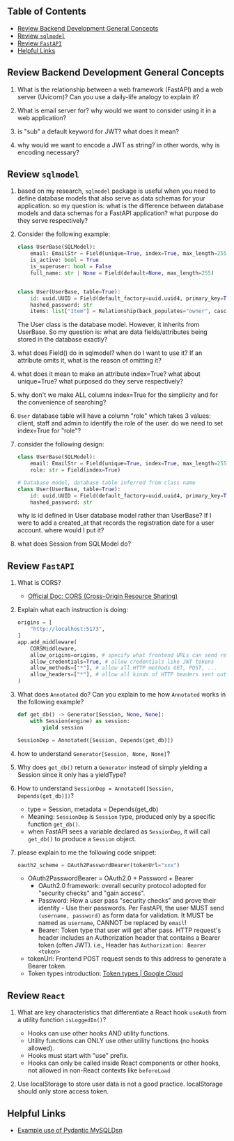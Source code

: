## Table of Contents
- [Review Backend Development General Concepts](#review-backend-development-general-concepts)
- [Review `sqlmodel`](#review-sqlmodel)
- [Review `FastAPI`](#review-fastapi)
- [Helpful Links](#helpful-links)


## Review Backend Development General Concepts
1. What is the relationship between a web framework (FastAPI) and a web server (Uvicorn)? Can you use a daily-life analogy to explain it?

2. What is email server for? why would we want to consider using it in a web application?

3. is "sub" a default keyword for JWT? what does it mean?

4. why would we want to encode a JWT as string? in other words, why is encoding necessary?



## Review `sqlmodel`
1. based on my research, `sqlmodel` package is useful when you need to define database models that also serve as data schemas for your application. so my question is: what is the difference between database models and data schemas for a FastAPI application? what purpose do they serve respectively?

2. Consider the following example:
    ```python
    class UserBase(SQLModel):
        email: EmailStr = Field(unique=True, index=True, max_length=255)
        is_active: bool = True
        is_superuser: bool = False
        full_name: str | None = Field(default=None, max_length=255)


    class User(UserBase, table=True):
        id: uuid.UUID = Field(default_factory=uuid.uuid4, primary_key=True)
        hashed_password: str
        items: list["Item"] = Relationship(back_populates="owner", cascade_delete=True)
    ```
    The User class is the database model. However, it inherits from UserBase. So my question is: what are data fields/attributes being stored in the database exactly?

3. what does Field() do in sqlmodel? when do I want to use it? If an attribute omits it, what is the reason of omitting it?

4. what does it mean to make an attribute index=True? what about unique=True? what purposed do they serve respectively?

5. why don't we make ALL columns index=True for the simplicity and for the convenience of searching?

6. `User` database table will have a column "role" which takes 3 values: client, staff and admin to identify the role of the user. do we need to set index=True for "role"?

7. consider the following design:
    ```python
    class UserBase(SQLModel):
        email: EmailStr = Field(unique=True, index=True, max_length=255)
        role: str = Field(index=True)

    # Database model, database table inferred from class name
    class User(UserBase, table=True):
        id: uuid.UUID = Field(default_factory=uuid.uuid4, primary_key=True)
        hashed_password: str
    ```
    why is id defined in User database model rather than UserBase? If I were to add a created_at that records the registration date for a user account. where would I put it?

8. what does Session from SQLModel do?



## Review `FastAPI`
1. What is CORS?
    - [Official Doc: CORS (Cross-Origin Resource Sharing)](https://fastapi.tiangolo.com/tutorial/cors/)

2. Explain what each instruction is doing:
    ```python
    origins = [
        "http://localhost:5173", 
    ]
    app.add_middleware(
        CORSMiddleware,
        allow_origins=origins, # specify what frontend URLs can send requests to backend
        allow_credentials=True, # allow credentials like JWT tokens
        allow_methods=["*"], # allow all HTTP methods GET, POST, ...
        allow_headers=["*"], # allow all kinds of HTTP headers sent out in requests
    )
    ```

3. What does `Annotated` do? Can you explain to me how `Annotated` works in the following example?
    ```python
    def get_db() -> Generator[Session, None, None]:
        with Session(engine) as session:
            yield session

    SessionDep = Annotated([Session, Depends(get_db)])
    ```

4. how to understand `Generator[Session, None, None]`?

5. Why does `get_db()` return a `Generator` instead of simply yielding a Session since it only has a yieldType?

6. How to understand `SessionDep = Annotated([Session, Depends(get_db)])`?
    - type = Session, metadata = Depends(get_db)
    - Meaning: `SessionDep` is `Session` type, produced only by a specific function `get_db()`.
    - when FastAPI sees a variable declared as `SessionDep`, it will call `get_db()` to produce a `Session` object.

7. please explain to me the following code snippet:
    ```python
    oauth2_scheme = OAuth2PasswordBearer(tokenUrl="xxx")
    ```
    - OAuth2PasswordBearer = OAuth2.0 + Password + Bearer
        - OAuth2.0 framework: overall security protocol adopted for "security checks" and "gain access".
        - Password: How a user pass "security checks" and prove their identity - Use their passwords. Per FastAPI, the user MUST send `(username, password)` as form data for validation. It MUST be named as `username`, CANNOT be replaced by `email`!
        - Bearer: Token type that user will get after pass. HTTP request's header includes an Authorization header that contains a Bearer token (often JWT). i.e., Header has `Authorization: Bearer <token>`
    - tokenUrl: Frontend POST request sends to this address to generate a Bearer token.
    - Token types introduction: [Token types | Google Cloud](https://cloud.google.com/docs/authentication/token-types)

## Review `React`
1. What are key characteristics that differentiate a React hook `useAuth` from a utility function `isLoggedIn()`?
    - Hooks can use other hooks AND utility functions.
    - Utility functions can ONLY use other utility functions (no hooks allowed).
    - Hooks must start with "use" prefix.
    - Hooks can only be called inside React components or other hooks, not allowed in non-React contexts like `beforeLoad`

2. Use localStorage to store user data is not a good practice. localStorage should only store access token.


## Helpful Links
- [Example use of Pydantic MySQLDsn](https://github.com/pydantic/pydantic/pull/4990)